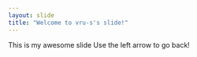 ```yaml
---
layout: slide
title: "Welcome to vru-s's slide!"
---
```

This is my awesome slide
Use the left arrow to go back!
